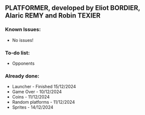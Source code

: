 ## PLATFORMER, developed by Eliot BORDIER, Alaric REMY and Robin TEXIER

### Known Issues:
 - No issues!

### To-do list:
 - Opponents

### Already done:
 - Launcher - Finished 15/12/2024
 - Game Over - 10/12/2024
 - Coins - 11/12/2024
 - Random platforms - 11/12/2024
 - Sprites - 14/12/2024
